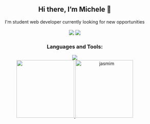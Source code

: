 <div align="center">
 <h2> Hi there, I’m Michele 👋 </h2>
   I'm student web developer currently looking for new opportunities
</div></br>

<div align="center">
  <a href="https://www.linkedin.com/in/michele-jasmim-a30a3321a" target="_blank">
    <img src="https://img.shields.io/badge/-LinkedIn-%230077B5?style=for-the-badge&logo=linkedin&logoColor=white" target="_blank"></a>  
  <a href=""><img src="https://img.shields.io/badge/dev.to-0A0A0A?style=for-the-badge&logo=dev.to&logoColor=white"></a>
</div>

<div align="center">
  <h3>Languages and Tools:</h3>
  <img  src="https://res.cloudinary.com/dpfsh1mja/image/upload/s--c8ndYUaC--/v1649602489/fundo_12_pplovi.png">
</div>


<div align="center">
  <a href="https://github.com/Jasmim-mii">
    <img height="180em" src="https://github-readme-stats.vercel.app/api/top-langs/?username=Jasmim-mii&layout=compact&langs_count=20&theme=dracula"/>
  </a>
  <a href="https://github.com/Jasmim-mii">
    <img height="180em" src="https://github-readme-streak-stats.herokuapp.com/?user=Jasmim-mii&theme=dracula" alt="jasmim"/>
  </a>
</div>


  
